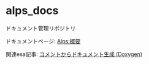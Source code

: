 # alps_docs

ドキュメント管理リポジトリ

ドキュメントページ: [Alps:概要](https://shinshu-alps.github.io/alps_docs/)

関連esa記事: [コメントからドキュメント生成 (Doxygen)](https://alps-shinshu.esa.io/posts/1936)
